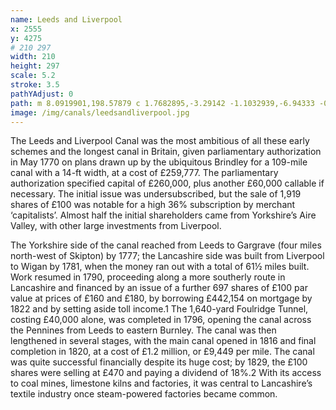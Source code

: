 ```yaml
---
name: Leeds and Liverpool
x: 2555
y: 4275
# 210 297
width: 210
height: 297
scale: 5.2
stroke: 3.5
pathYAdjust: 0
path: m 8.0919901,198.57879 c 1.7682895,-3.29142 -1.1032939,-6.94333 -0.9362218,-7.63705 0.2487692,-0.9578 2.2253704,-1.21135 1.8952442,-2.13572 -0.6443858,-1.37322 -1.8457904,-2.37454 -2.9102831,-3.25067 -0.9018127,-0.75765 0.4753196,-2.75839 1.2006352,-3.1054 0.9169268,-0.43867 1.6220297,0.34556 1.91898,0.0545 0.391404,-0.38362 1.1943784,-1.5468 1.6368674,-1.59841 0.753872,-0.0879 5.275444,4.99148 7.04795,3.25422 1.779515,-1.74413 -2.240119,-2.80883 -1.202668,-4.74569 0.605237,-1.16724 -4.816971,-5.41455 -3.748063,-7.45618 0.528503,-0.91612 1.852977,-1.42784 1.852977,-2.62297 0,-0.58575 -3.206203,-2.253 -3.549864,-3.69702 1.069536,-1.19241 2.938425,-3.95013 3.614139,-5.77156 0.407627,-1.46111 0.409663,-2.6884 2.122366,-3.13463 2.893294,-0.0693 2.419614,0.67121 4.774262,-0.81646 1.536963,-0.94152 3.291768,-1.17984 4.672154,-0.11593 0.66205,0.51026 1.476662,-0.0257 1.950638,0.25557 0.638467,1.28773 2.857455,1.7968 4.201366,2.57409 0.130786,0.13735 0.54058,0.20232 0.715305,0.27571 0.814471,-0.47207 0.922658,-0.93107 2.090904,-0.89726 0.157715,0.0736 1.047852,0.79974 1.268499,0.90271 1.151991,0.53763 0.861538,0.12649 2.214506,0.29208 1.991806,0.24377 4.346231,1.66573 6.197106,2.47183 1.405548,1.05116 0.09159,1.34503 0.767911,2.04143 0.209063,0.19514 0.759675,1.40468 1.399942,1.57821 0.832223,0.22556 2.096806,-0.3384 2.481666,-0.28451 0.9655,0.13519 2.091199,0.87544 2.982336,1.22203 0.661239,0.25718 1.101376,1.46842 1.46957,1.91952 0.778585,1.1616 1.357303,1.6336 2.337028,2.30149 0.734483,0.51424 2.588519,-0.62412 3.166787,-1.10994 0.62878,-0.52827 0.781564,-1.14962 1.481123,-1.63936 0.449072,-0.31438 0.770711,-0.57925 1.101892,-0.92705 0.258469,-0.27144 -1.390526,-1.44843 -1.721451,-1.72645 -1.16435,-0.97822 -1.65795,-1.31069 -2.244267,-2.13162 -0.568325,-0.79573 -0.765093,-1.43248 -1.043916,-2.60362 1.610697,-3.39991 1.892543,-2.22942 2.626565,-5.46999 0.159774,-0.67102 -0.573741,-1.59699 -0.680566,-2.34477 0.670737,-1.71432 0.348608,-3.43033 0.139499,-5.05498 -0.135226,-1.1359 0.444582,-2.444 0.182226,-3.54652 -0.407003,-1.71037 -2.067654,-4.5565 -1.325804,-6.37452 0.628859,-1.21976 0.76383,-0.2981 1.398702,-0.99916 0.561615,-0.6335 0.52565,-2.23024 1.473231,-2.51104 1.44968,-0.42958 2.691168,-4.56997 4.013453,-4.92511 0.693457,-0.16184 3.535781,-0.0656 3.921278,0.66813 0.451145,0.85871 0.541298,-0.16482 0.796378,-0.2541 0.52146,-0.26094 -0.398375,-1.18184 0.114696,-1.57772 0.696828,-0.53767 2.049455,-1.54225 2.711284,-1.80702 1.213107,-0.48531 1.906944,1.26799 2.668581,0.16775 0.918304,-1.32657 2.676155,-1.82013 3.099158,-2.19492 0.531037,-0.4705 -1.588989,-0.49499 0.03645,-1.63291 0.524839,-0.36743 2.512347,-0.17394 3.669022,-1.84429 0.516996,-0.74659 -0.60433,-0.34505 -0.683139,-0.73121 -0.286221,-1.03934 0.07351,-0.90382 0.489782,-1.54678 0.46367,-0.89631 3.897457,-1.46164 4.07586,-1.48245 0.221144,-0.0258 0.733233,2.47028 1.028259,2.7563 0.706543,0.68498 0.176194,1.35784 0.356637,1.98939 0.07695,0.26933 0.649784,0.25151 0.870833,0.26558 1.557393,0.0991 0.664843,-0.614 1.170086,-1.43925 0.234048,-0.38228 -0.155873,-1.14338 0.229169,-1.31204 0.799091,-0.35003 0.537576,-2.04279 0.91501,-2.43908 1.785096,-1.87426 2.48116,-0.54137 4.504786,-1.24973 0.287687,-0.1007 0.560583,-0.70997 0.835858,-0.66176 0.102632,0.018 0.640459,0.43771 0.877023,0.50869 0.59859,0.17959 0.705543,-0.67134 1.19996,-0.78672 0.678966,-0.15844 1.725641,0.47152 2.120513,0.2421 0.60872,-0.35365 2.22886,-0.90483 2.83105,-0.31744 0.46286,0.45148 0.39891,-0.81537 0.8459,-0.94948 1.51694,-0.45513 1.64702,0.0703 2.87914,-0.0255 0.33596,-0.0261 -0.72004,-1.15503 0.47376,-0.89302 0.8471,0.18592 1.92903,2.62572 2.74003,1.71716 1.41809,-1.58868 0.23969,-1.95558 -0.22534,-3.09493 -0.40792,-0.99943 -0.29286,-1.90076 -0.42084,-2.88615 -0.0789,-0.6078 0.0567,-1.28147 0.1851,-1.91075 0.35866,-1.14298 0.25777,-0.79574 0.63886,-1.74715 0.51995,-1.09198 1.73311,-1.67725 2.53014,-2.42119 0.39341,-0.36721 0.29946,-1.47483 0.58618,-1.94315 0.39667,-0.647912 1.90822,-0.573075 1.98373,-1.313048 -0.24263,-2.807487 -0.36389,-1.612746 0.91111,-3.291359 0.43442,-0.608327 0.53851,-1.385292 1.2027,-1.811536 0.57204,-0.367101 1.49573,-0.54703 1.90813,-1.028157 0.17074,-0.199207 -0.22798,-1.166915 -0.18876,-1.441436 -0.27902,-1.596223 0.85542,-3.469124 -0.19837,-5.209461 -0.0914,-0.447831 0.19713,-1.086055 0.0598,-1.519009 -0.002,-1.099927 -1.14831,-2.195575 -0.9976,-2.972341 0.0554,-0.232572 1.3374,-0.705758 1.53068,-0.816457 0.23281,-0.133347 4.20788,-5.313218 4.24081,-5.61594 0.15901,-1.462102 -1.09354,-0.891362 -0.80344,-1.966777 0.40838,-1.513839 1.9967,-4.124402 3.74227,-4.613193 1.12009,-0.354281 3.23314,-0.309705 3.75239,-0.226931 0.87012,0.182735 0.74164,1.83119 1.65116,1.838554 0.99664,0.0081 1.27739,0.344993 1.90924,1.092821 0.18783,0.222305 -0.24882,1.543112 -0.13316,1.786105 0.20505,0.4308 1.97264,0.856352 2.46683,0.925552 1.56176,0.266562 2.91046,-0.280974 3.40785,0.266516 0.65739,0.766963 0.11305,1.805924 0.43228,2.476671 1.42201,0.818227 0.072,2.537569 0.70944,3.523025 0.34485,0.482822 1.17317,0.162565 1.40553,0.73188 0.36764,0.900721 -0.81723,0.800466 0.0603,1.619388 0.95574,0.891915 -0.52226,0.934584 0.3989,1.879472 2.71903,3.172727 6.75383,0.234103 8.35052,1.15865 2.61015,1.511385 1.56828,2.404118 2.41211,4.232873 2.24245,2.808858 6.92185,3.792367 8.78023,5.558281 0.28133,0.278342 0.84748,-0.01458 1.08936,0.411437 0.59732,1.052039 0.54352,2.793613 1.13704,3.541614 0.19336,0.243688 0.95752,0.223536 1.07125,0.522148 0.32836,0.862148 0.53205,1.138368 1.06076,1.402738 0.74088,0.37047 1.31454,-0.221 2.35963,0.10658 0.87081,0.27295 2.70511,0.88145 3.39822,1.02005 2.25748,0.45143 1.76189,-0.86956 2.2962,-0.98879 0.48895,-0.1091 2.95975,-2.585157 3.59284,-3.028405 0.2227,-0.155924 1.34684,0.08016 1.55666,0.168307 0.45944,0.193002 0.14827,1.879578 0.18813,2.214468 0.0279,0.23438 0.9999,1.94962 1.53217,2.08396 0.74665,0.18845 1.28065,-1.69537 3.33094,-0.83412 0.43726,0.18368 0.8775,1.26676 1.18824,1.57696 0.30633,0.3058 1.51742,0.66536 1.91234,1.71392 0.10322,0.27406 1.77141,1.15449 2.04339,1.12728 0.42041,-0.0421 1.06547,-1.52542 1.45303,-1.71923 0.31105,-0.15554 0.41793,0.76849 1.86947,0.96381 0.22449,0.0302 1.20292,0.0562 1.51565,0.69942 0.5712,1.17491 0.97225,3.09115 1.64482,3.09115 0.81385,0 1.188,0.62154 2.25358,0.78732 1.85613,0.1779 1.48025,0.48381 1.99788,1.06066 0.18369,1.16127 0.59333,0.63919 2.80098,1.1532
image: /img/canals/leedsandliverpool.jpg
---
```


The Leeds and Liverpool Canal was the most ambitious of all these early schemes and the longest canal in Britain, given parliamentary authorization in May 1770 on plans drawn up by the ubiquitous Brindley for a 109-mile canal with a 14-ft width, at a cost of £259,777. The parliamentary authorization specified capital of £260,000, plus another £60,000 callable if necessary. The initial issue was undersubscribed, but the sale of 1,919 shares of £100 was notable for a high 36% subscription by merchant ‘capitalists’. Almost half the initial shareholders came from Yorkshire’s Aire Valley, with other large investments from Liverpool.

The Yorkshire side of the canal reached from Leeds to Gargrave (four miles north-west of Skipton) by 1777; the Lancashire side was built from Liverpool to Wigan by 1781, when the money ran out with a total of 61½ miles built. Work resumed in 1790, proceeding along a more southerly route in Lancashire and financed by an issue of a further 697 shares of £100 par value at prices of £160 and £180, by borrowing £442,154 on mortgage by 1822 and by setting aside toll income.1 The 1,640-yard Foulridge Tunnel, costing £40,000 alone, was completed in 1796, opening the canal across the Pennines from Leeds to eastern Burnley. The canal was then lengthened in several stages, with the main canal opened in 1816 and final completion in 1820, at a cost of £1.2 million, or £9,449 per mile. The canal was quite successful financially despite its huge cost; by 1829, the £100 shares were selling at £470 and paying a dividend of 18%.2 With its access to coal mines, limestone kilns and factories, it was central to Lancashire’s textile industry once steam-powered factories became common.
